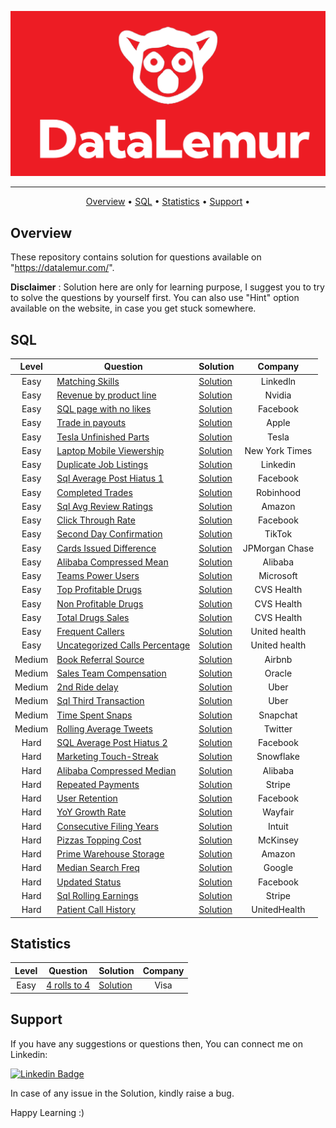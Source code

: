 ![Project Logo][dl_logo]

---

<p align="center">
  <a href="#overview">Overview</a> •
  <a href="#sql">SQL</a> •
  <a href="#statistics">Statistics</a> •
  <a href="#support">Support</a> •
</p>


## Overview
These repository contains solution for questions available on "https://datalemur.com/".

**Disclaimer** : Solution here are only for learning purpose, I suggest you to try to solve the questions by yourself first. You can also use "Hint" option available on the website, in case you get stuck somewhere.

## SQL

| Level | Question | Solution | Company |
|:------:|------|---------|:---------:|
| Easy | [Matching Skills](https://datalemur.com/questions/matching-skills) | [Solution](SQL/Easy/matching-skills.sql) | Linkedln |
| Easy | [Revenue by product line](https://datalemur.com/questions/revenue-by-product-line) | [Solution](SQL/Easy/revenue-by-product-line.sql)| Nvidia |
| Easy | [SQL page with no likes](https://datalemur.com/questions/sql-page-with-no-likes) | [Solution](SQL/Easy/sql-page-with-no-likes.sql)| Facebook |
| Easy | [Trade in payouts](https://datalemur.com/questions/trade-in-payouts) | [Solution](SQL/Easy/trade-in-payouts.sql)| Apple |
| Easy | [Tesla Unfinished Parts](https://datalemur.com/questions/tesla-unfinished-parts) | [Solution](SQL/Easy/tesla-unfinished-parts.sql)| Tesla |
| Easy | [Laptop Mobile Viewership](https://datalemur.com/questions/laptop-mobile-viewership) | [Solution](SQL/Easy/laptop-mobile-viewership.sql)| New York Times |
| Easy | [Duplicate Job Listings](https://datalemur.com/questions/duplicate-job-listings) | [Solution](SQL/Easy/duplicate-job-listings.sql)| Linkedin |
| Easy | [Sql Average Post Hiatus 1](https://datalemur.com/questions/sql-average-post-hiatus-1) | [Solution](SQL/Easy/sql-average-post-hiatus-1.sql)| Facebook |
| Easy | [Completed Trades](https://datalemur.com/questions/completed-trades) | [Solution](SQL/Easy/completed-trades.sql)| Robinhood |
| Easy | [Sql Avg Review Ratings](https://datalemur.com/questions/sql-avg-review-ratings) | [Solution](SQL/Easy/sql-avg-review-ratings.sql)| Amazon |
| Easy | [Click Through Rate](https://datalemur.com/questions/click-through-rate) | [Solution](SQL/Easy/click-through-rate.sql)| Facebook |
| Easy | [Second Day Confirmation](https://datalemur.com/questions/second-day-confirmation) | [Solution](SQL/Easy/second-day-confirmation.sql)| TikTok |
| Easy | [Cards Issued Difference](https://datalemur.com/questions/cards-issued-difference) | [Solution](SQL/Easy/cards-issued-difference.sql)| JPMorgan Chase |
| Easy | [Alibaba Compressed Mean](https://datalemur.com/questions/alibaba-compressed-mean) | [Solution](SQL/Easy/alibaba-compressed-mean.sql)| Alibaba |
| Easy | [Teams Power Users](https://datalemur.com/questions/teams-power-users) | [Solution](SQL/Easy/teams-power-users.sql)| Microsoft |
| Easy | [Top Profitable Drugs](https://datalemur.com/questions/top-profitable-drugs) | [Solution](SQL/Easy/top-profitable-drugs.sql)| CVS Health |
| Easy | [Non Profitable Drugs](https://datalemur.com/questions/non-profitable-drugs) | [Solution](SQL/Easy/non-profitable-drugs.sql)| CVS Health |
| Easy | [Total Drugs Sales](https://datalemur.com/questions/total-drugs-sales) | [Solution](SQL/Easy/total-drugs-sales.sql)| CVS Health |
| Easy | [Frequent Callers](https://datalemur.com/questions/frequent-callers) | [Solution](SQL/Easy/frequent-callers.sql)| United health |
| Easy | [Uncategorized Calls Percentage](https://datalemur.com/questions/uncategorized-calls-percentage) | [Solution](SQL/Easy/uncategorized-calls-percentage.sql)| United health |
| Medium | [Book Referral Source](https://datalemur.com/questions/booking-referral-source) | [Solution](SQL/Medium/booking-referralsource.sql)| Airbnb |
| Medium | [Sales Team Compensation](https://datalemur.com/questions/sales-team-compensation) | [Solution](SQL/Medium/sales-team-compensation.sql)| Oracle |
| Medium | [2nd Ride delay](https://datalemur.com/questions/2nd-ride-delay) | [Solution](SQL/Medium/2nd-ride-delay.sql)| Uber |
| Medium | [Sql Third Transaction](https://datalemur.com/questions/sql-third-transaction) | [Solution](SQL/Medium/sql-third-transaction.sql)| Uber |
| Medium | [Time Spent Snaps](https://datalemur.com/questions/time-spent-snaps) | [Solution](SQL/Medium/time-spent-snaps.sql)| Snapchat |
| Medium | [Rolling Average Tweets](https://datalemur.com/questions/rolling-average-tweets) | [Solution](SQL/Medium/rolling-average-tweets.sql)| Twitter |
| Hard | [SQL Average Post Hiatus 2](https://datalemur.com/questions/sql-average-post-hiatus-2) | [Solution](SQL/Hard/sql-average-post-hiatus-2.sql)| Facebook |
| Hard | [Marketing Touch-Streak](https://datalemur.com/questions/marketing-touch-streak) | [Solution](SQL/Hard/marketing-touch-streak.sql) | Snowflake
| Hard | [Alibaba Compressed Median](https://datalemur.com/questions/alibaba-compressed-median) | [Solution](SQL/Hard/alibaba-compressed-median.sql) | Alibaba
| Hard | [Repeated Payments](https://datalemur.com/questions/repeated-payments) | [Solution](SQL/Hard/repeated-payments.sql) | Stripe
| Hard | [User Retention](https://datalemur.com/questions/user-retention) | [Solution](SQL/Hard/user-retention.sql) | Facebook
| Hard | [YoY Growth Rate](https://datalemur.com/questions/user-yoy-growth-rate) | [Solution](SQL/Hard/yoy-growth-rate.sql) | Wayfair
| Hard | [Consecutive Filing Years](https://datalemur.com/questions/consecutive-filing-years) | [Solution](SQL/Hard/consecutive-filing-years.sql) | Intuit
| Hard | [Pizzas Topping Cost](https://datalemur.com/questions/pizzas-topping-cost) | [Solution](SQL/Hard/pizzas-topping-cost.sql) | McKinsey
| Hard | [Prime Warehouse Storage](https://datalemur.com/questions/prime-warehouse-storage) | [Solution](SQL/Hard/prime-warehouse-storage.sql) | Amazon
| Hard | [Median Search Freq](https://datalemur.com/questions/median-search-freq) | [Solution](SQL/Hard/median-search-freq.sql) | Google
| Hard | [Updated Status](https://datalemur.com/questions/updated-status) | [Solution](SQL/Hard/updated-status.sql) | Facebook
| Hard | [Sql Rolling Earnings](https://datalemur.com/questions/sql-rolling-earnings) | [Solution](SQL/Hard/sql-rolling-earnings.sql) | Stripe
| Hard | [Patient Call History](https://datalemur.com/questions/patient-call-history) | [Solution](SQL/Hard/patient-call-history.sql) | UnitedHealth


## Statistics

| Level | Question | Solution | Company |
|:------:|------|---------|:---------:|
| Easy | [4 rolls to 4](https://datalemur.com/questions/4-rolls-to-4) | [Solution](Statistics/Easy/4-rolls-to-4.ipynb) | Visa |


## Support

If you have any suggestions or questions then, You can connect me on Linkedin:

[![Linkedin Badge][linkedinbadge]][linkedin]

In case of any issue in the Solution, kindly raise a bug.

Happy Learning :)


<!-- Image Links -->
[dl_logo]: images/data_lemur.png

<!-- Profile Links -->
[linkedin]: https://www.linkedin.com/in/tajinder-55/

<!-- Shields Profile Links -->
[linkedinbadge]: https://img.shields.io/badge/linkedin-blue?logo=linkedin